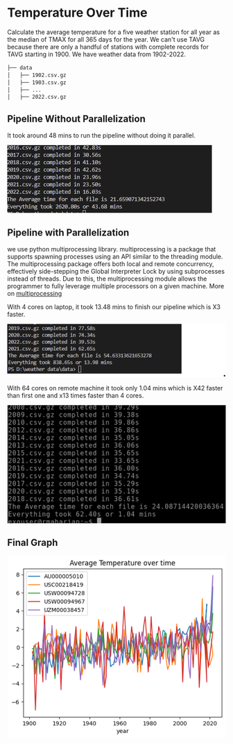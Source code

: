# Temperature Over Time

Calculate the average temperature for a five weather station for all year as the median of TMAX for all 365 days for the year. We can't use TAVG because there are only a handful of stations with complete records for TAVG starting in 1900.
We have weather data from 1902-2022.

```bash
├── data
│   ├── 1902.csv.gz
│   ├── 1903.csv.gz
│   ├── ...
│   ├── 2022.csv.gz
```

## Pipeline Without Parallelization

It took around 48 mins to run the pipeline without doing it parallel.

![Without Parallel](image/Noparallel.png)

## Pipeline with Parallelization

we use python multiprocessing library. multiprocessing is a package that supports spawning processes using an API similar to the threading module. The multiprocessing package offers both local and remote concurrency, effectively side-stepping the Global Interpreter Lock by using subprocesses instead of threads. Due to this, the multiprocessing module allows the programmer to fully leverage multiple processors on a given machine.
More on [multiprocessing](https://docs.python.org/3/library/multiprocessing.html)

With 4 cores on laptop, it took 13.48 mins to finish our pipeline which is X3 faster.

![parallel 4](image/4-cores.png)

With 64 cores on remote machine it took only 1.04 mins which is X42 faster than first one and x13 times faster than 4 cores.

![With Parallel](image/64cores.png)

## Final Graph

![Graph](image/output.png)
